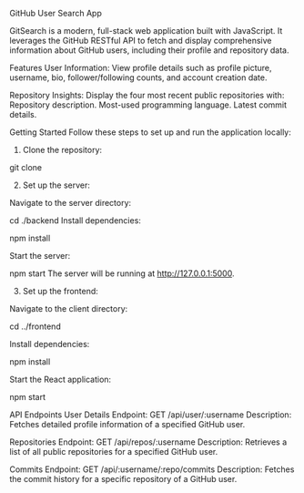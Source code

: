 GitHub User Search App

GitSearch is a modern, full-stack web application built with JavaScript. It leverages the GitHub RESTful API to fetch and display comprehensive information about GitHub users, including their profile and repository data.

Features
User Information:
View profile details such as profile picture, username, bio, follower/following counts, and account creation date.

Repository Insights:
Display the four most recent public repositories with:
Repository description.
Most-used programming language.
Latest commit details.

Getting Started
Follow these steps to set up and run the application locally:

1. Clone the repository:

git clone <repository-url>

2. Set up the server:

Navigate to the server directory:

cd ./backend
Install dependencies:

npm install


Start the server:

npm start
The server will be running at http://127.0.0.1:5000.

3. Set up the frontend:

Navigate to the client directory:

cd ../frontend

Install dependencies:

npm install

Start the React application:

npm start

API Endpoints
User Details
Endpoint: GET /api/user/:username
Description: Fetches detailed profile information of a specified GitHub user.

Repositories
Endpoint: GET /api/repos/:username
Description: Retrieves a list of all public repositories for a specified GitHub user.

Commits
Endpoint: GET /api/:username/:repo/commits
Description: Fetches the commit history for a specific repository of a GitHub user.